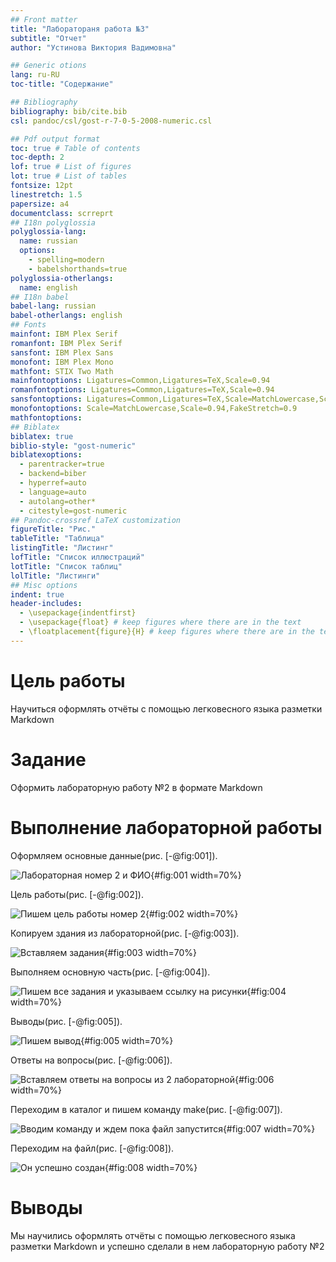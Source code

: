 ```yaml
---
## Front matter
title: "Лаборатораня работа №3"
subtitle: "Отчет"
author: "Устинова Виктория Вадимовна"

## Generic otions
lang: ru-RU
toc-title: "Содержание"

## Bibliography
bibliography: bib/cite.bib
csl: pandoc/csl/gost-r-7-0-5-2008-numeric.csl

## Pdf output format
toc: true # Table of contents
toc-depth: 2
lof: true # List of figures
lot: true # List of tables
fontsize: 12pt
linestretch: 1.5
papersize: a4
documentclass: scrreprt
## I18n polyglossia
polyglossia-lang:
  name: russian
  options:
	- spelling=modern
	- babelshorthands=true
polyglossia-otherlangs:
  name: english
## I18n babel
babel-lang: russian
babel-otherlangs: english
## Fonts
mainfont: IBM Plex Serif
romanfont: IBM Plex Serif
sansfont: IBM Plex Sans
monofont: IBM Plex Mono
mathfont: STIX Two Math
mainfontoptions: Ligatures=Common,Ligatures=TeX,Scale=0.94
romanfontoptions: Ligatures=Common,Ligatures=TeX,Scale=0.94
sansfontoptions: Ligatures=Common,Ligatures=TeX,Scale=MatchLowercase,Scale=0.94
monofontoptions: Scale=MatchLowercase,Scale=0.94,FakeStretch=0.9
mathfontoptions:
## Biblatex
biblatex: true
biblio-style: "gost-numeric"
biblatexoptions:
  - parentracker=true
  - backend=biber
  - hyperref=auto
  - language=auto
  - autolang=other*
  - citestyle=gost-numeric
## Pandoc-crossref LaTeX customization
figureTitle: "Рис."
tableTitle: "Таблица"
listingTitle: "Листинг"
lofTitle: "Список иллюстраций"
lotTitle: "Список таблиц"
lolTitle: "Листинги"
## Misc options
indent: true
header-includes:
  - \usepackage{indentfirst}
  - \usepackage{float} # keep figures where there are in the text
  - \floatplacement{figure}{H} # keep figures where there are in the text
---
```


# Цель работы

Научиться оформлять отчёты с помощью легковесного языка разметки Markdown

# Задание

Оформить лабораторную работу №2 в формате Markdown


# Выполнение лабораторной работы

Оформляем основные данные(рис. [-@fig:001]).

![Лабораторная номер 2 и ФИО](image/1.jpg){#fig:001 width=70%}

Цель работы(рис. [-@fig:002]).

![Пишем цель работы номер 2](image/2.jpg){#fig:002 width=70%}

Копируем здания из лабораторной(рис. [-@fig:003]).

![Вставляем задания](image/3.jpg){#fig:003 width=70%}

Выполняем основную часть(рис. [-@fig:004]).

![Пишем все задания и указываем ссылку на рисунки](image/4.jpg){#fig:004 width=70%}

Выводы(рис. [-@fig:005]).

![Пишем вывод](image/5.jpg){#fig:005 width=70%}

Ответы на вопросы(рис. [-@fig:006]).

![Вставляем ответы на вопросы из 2 лабораторной](image/6.jpg){#fig:006 width=70%}

Переходим в каталог и пишем команду make(рис. [-@fig:007]).

![Вводим команду и ждем пока файл запустится](image/7.jpg){#fig:007 width=70%}

Переходим на файл(рис. [-@fig:008]).

![Он успешно создан](image/8.jpg){#fig:008 width=70%}

# Выводы

Мы научились оформлять отчёты с помощью легковесного языка разметки Markdown и успешно сделали в нем лабораторную работу №2


